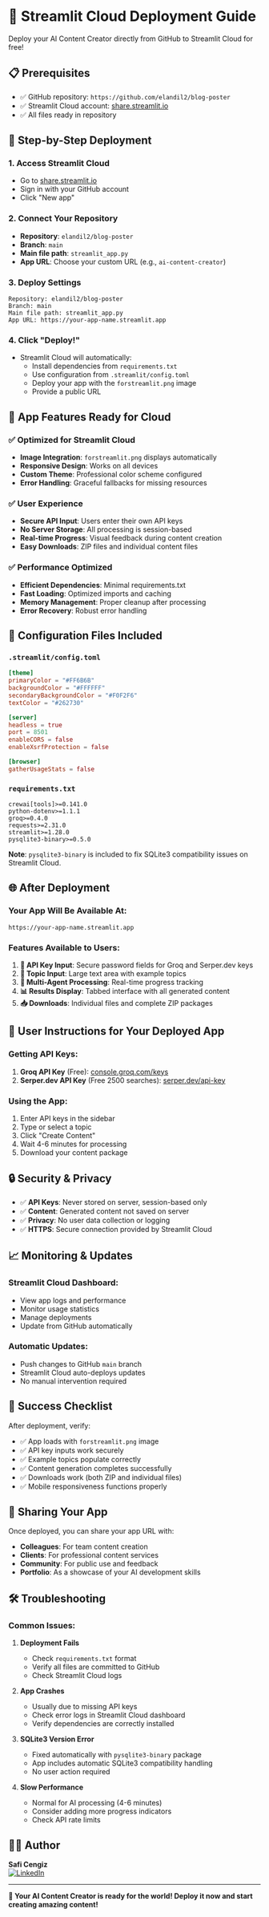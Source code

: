 # 🚀 Streamlit Cloud Deployment Guide

Deploy your AI Content Creator directly from GitHub to Streamlit Cloud for free!

## 📋 Prerequisites

- ✅ GitHub repository: `https://github.com/elandil2/blog-poster`
- ✅ Streamlit Cloud account: [share.streamlit.io](https://share.streamlit.io)
- ✅ All files ready in repository

## 🎯 Step-by-Step Deployment

### 1. **Access Streamlit Cloud**
- Go to [share.streamlit.io](https://share.streamlit.io)
- Sign in with your GitHub account
- Click "New app"

### 2. **Connect Your Repository**
- **Repository**: `elandil2/blog-poster`
- **Branch**: `main`
- **Main file path**: `streamlit_app.py`
- **App URL**: Choose your custom URL (e.g., `ai-content-creator`)

### 3. **Deploy Settings**
```
Repository: elandil2/blog-poster
Branch: main
Main file path: streamlit_app.py
App URL: https://your-app-name.streamlit.app
```

### 4. **Click "Deploy!"**
- Streamlit Cloud will automatically:
  - Install dependencies from `requirements.txt`
  - Use configuration from `.streamlit/config.toml`
  - Deploy your app with the `forstreamlit.png` image
  - Provide a public URL

## 🎨 **App Features Ready for Cloud**

### ✅ **Optimized for Streamlit Cloud**
- **Image Integration**: `forstreamlit.png` displays automatically
- **Responsive Design**: Works on all devices
- **Custom Theme**: Professional color scheme configured
- **Error Handling**: Graceful fallbacks for missing resources

### ✅ **User Experience**
- **Secure API Input**: Users enter their own API keys
- **No Server Storage**: All processing is session-based
- **Real-time Progress**: Visual feedback during content creation
- **Easy Downloads**: ZIP files and individual content files

### ✅ **Performance Optimized**
- **Efficient Dependencies**: Minimal requirements.txt
- **Fast Loading**: Optimized imports and caching
- **Memory Management**: Proper cleanup after processing
- **Error Recovery**: Robust error handling

## 🔧 **Configuration Files Included**

### `.streamlit/config.toml`
```toml
[theme]
primaryColor = "#FF6B6B"
backgroundColor = "#FFFFFF"
secondaryBackgroundColor = "#F0F2F6"
textColor = "#262730"

[server]
headless = true
port = 8501
enableCORS = false
enableXsrfProtection = false

[browser]
gatherUsageStats = false
```

### `requirements.txt`
```
crewai[tools]>=0.141.0
python-dotenv>=1.1.1
groq>=0.4.0
requests>=2.31.0
streamlit>=1.28.0
pysqlite3-binary>=0.5.0
```

**Note**: `pysqlite3-binary` is included to fix SQLite3 compatibility issues on Streamlit Cloud.

## 🌐 **After Deployment**

### Your App Will Be Available At:
```
https://your-app-name.streamlit.app
```

### **Features Available to Users:**
1. **🔑 API Key Input**: Secure password fields for Groq and Serper.dev keys
2. **📝 Topic Input**: Large text area with example topics
3. **🤖 Multi-Agent Processing**: Real-time progress tracking
4. **📊 Results Display**: Tabbed interface with all generated content
5. **📥 Downloads**: Individual files and complete ZIP packages

## 🎯 **User Instructions for Your Deployed App**

### **Getting API Keys:**
1. **Groq API Key** (Free): [console.groq.com/keys](https://console.groq.com/keys)
2. **Serper.dev API Key** (Free 2500 searches): [serper.dev/api-key](https://serper.dev/api-key)

### **Using the App:**
1. Enter API keys in the sidebar
2. Type or select a topic
3. Click "Create Content"
4. Wait 4-6 minutes for processing
5. Download your content package

## 🔒 **Security & Privacy**

- ✅ **API Keys**: Never stored on server, session-based only
- ✅ **Content**: Generated content not saved on server
- ✅ **Privacy**: No user data collection or logging
- ✅ **HTTPS**: Secure connection provided by Streamlit Cloud

## 📈 **Monitoring & Updates**

### **Streamlit Cloud Dashboard:**
- View app logs and performance
- Monitor usage statistics
- Manage deployments
- Update from GitHub automatically

### **Automatic Updates:**
- Push changes to GitHub `main` branch
- Streamlit Cloud auto-deploys updates
- No manual intervention required

## 🎉 **Success Checklist**

After deployment, verify:
- ✅ App loads with `forstreamlit.png` image
- ✅ API key inputs work securely
- ✅ Example topics populate correctly
- ✅ Content generation completes successfully
- ✅ Downloads work (both ZIP and individual files)
- ✅ Mobile responsiveness functions properly

## 🔗 **Sharing Your App**

Once deployed, you can share your app URL with:
- **Colleagues**: For team content creation
- **Clients**: For professional content services
- **Community**: For public use and feedback
- **Portfolio**: As a showcase of your AI development skills

## 🛠️ **Troubleshooting**

### **Common Issues:**

1. **Deployment Fails**
   - Check `requirements.txt` format
   - Verify all files are committed to GitHub
   - Check Streamlit Cloud logs

2. **App Crashes**
   - Usually due to missing API keys
   - Check error logs in Streamlit Cloud dashboard
   - Verify dependencies are correctly installed

3. **SQLite3 Version Error**
   - Fixed automatically with `pysqlite3-binary` package
   - App includes automatic SQLite3 compatibility handling
   - No user action required

3. **Slow Performance**
   - Normal for AI processing (4-6 minutes)
   - Consider adding more progress indicators
   - Check API rate limits

## 👨‍💻 **Author**

**Safi Cengiz**  
[![LinkedIn](https://img.shields.io/badge/LinkedIn-0077B5?style=for-the-badge&logo=linkedin&logoColor=white)](https://www.linkedin.com/in/safi-cengiz/)

---

**🚀 Your AI Content Creator is ready for the world! Deploy it now and start creating amazing content!**